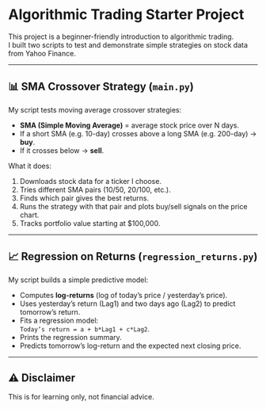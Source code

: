 # Algorithmic Trading Starter Project

This project is a beginner-friendly introduction to algorithmic trading.  
I built two scripts to test and demonstrate simple strategies on stock data from Yahoo Finance.

---

## 📊 SMA Crossover Strategy (`main.py`)

My script tests moving average crossover strategies:

- **SMA (Simple Moving Average)** = average stock price over N days.
- If a short SMA (e.g. 10-day) crosses above a long SMA (e.g. 200-day) → **buy**.
- If it crosses below → **sell**.

What it does:
1. Downloads stock data for a ticker I choose.
2. Tries different SMA pairs (10/50, 20/100, etc.).
3. Finds which pair gives the best returns.
4. Runs the strategy with that pair and plots buy/sell signals on the price chart.
5. Tracks portfolio value starting at $100,000.

---

## 📈 Regression on Returns (`regression_returns.py`)

My script builds a simple predictive model:

- Computes **log-returns** (log of today’s price / yesterday’s price).
- Uses yesterday’s return (Lag1) and two days ago (Lag2) to predict tomorrow’s return.
- Fits a regression model:  
  `Today’s return = a + b*Lag1 + c*Lag2`.
- Prints the regression summary.
- Predicts tomorrow’s log-return and the expected next closing price.

---

## ⚠️ Disclaimer
This is for learning only, not financial advice.
